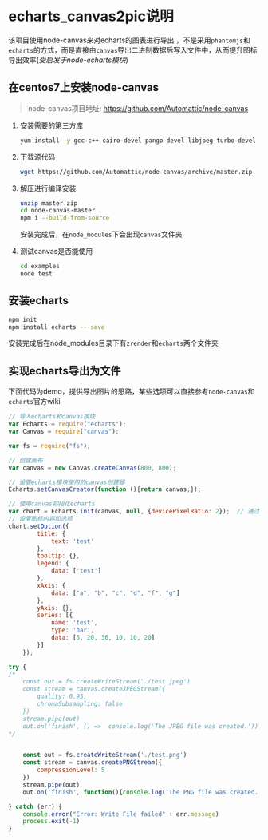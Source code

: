 # echarts_canvas2pic说明

该项目使用node-canvas来对echarts的图表进行导出 ，不是采用`phantomjs`和`echarts`的方式，而是直接由`canvas`导出二进制数据后写入文件中，从而提升图标导出效率(*受启发于node-echarts模块*)

## 在centos7上安装node-canvas

> node-canvas项目地址: <https://github.com/Automattic/node-canvas>

1. 安装需要的第三方库

    ```bash
    yum install -y gcc-c++ cairo-devel pango-devel libjpeg-turbo-devel giflib-devel
    ```

2. 下载源代码

    ```bash
    wget https://github.com/Automattic/node-canvas/archive/master.zip
    ```

3. 解压进行编译安装

    ```bash
    unzip master.zip
    cd node-canvas-master
    npm i --build-from-source
    ```

    安装完成后，在`node_modules`下会出现`canvas`文件夹

4. 测试canvas是否能使用

    ```bash
    cd examples
    node test
    ```

## 安装echarts

```bash
npm init
npm install echarts ---save
```

安装完成后在node_modules目录下有`zrender`和`echarts`两个文件夹

## 实现echarts导出为文件

下面代码为demo，提供导出图片的思路，某些选项可以直接参考`node-canvas`和`echarts`官方wiki

```javascript
// 导入echarts和canvas模块
var Echarts = require("echarts");
var Canvas = require("canvas");

var fs = require("fs");

// 创建画布
var canvas = new Canvas.createCanvas(800, 800);

// 设置echarts模块使用的canvas创建器
Echarts.setCanvasCreator(function (){return canvas;});

// 使用canvas初始化echarts
var chart = Echarts.init(canvas, null, {devicePixelRatio: 2});  // 通过设置设备像素比控制像素多少
// 设置图标内容和选项
chart.setOption({
        title: {
            text: 'test'
        },
        tooltip: {},
        legend: {
            data: ['test']
        },
        xAxis: {
            data: ["a", "b", "c", "d", "f", "g"]
        },
        yAxis: {},
        series: [{
            name: 'test',
            type: 'bar',
            data: [5, 20, 36, 10, 10, 20]
        }]
    });

try {
/*
    const out = fs.createWriteStream('./test.jpeg')
    const stream = canvas.createJPEGStream({
        quality: 0.95,
        chromaSubsampling: false
    })
    stream.pipe(out)
    out.on('finish', () =>  console.log('The JPEG file was created.'))
*/


    const out = fs.createWriteStream('./test.png')
    const stream = canvas.createPNGStream({
        compressionLevel: 5
    })
    stream.pipe(out)
    out.on('finish', function(){console.log('The PNG file was created.'); process.exit(0)})  // 绘图成功后退出进程

} catch (err) {
    console.error("Error: Write File failed" + err.message)
    process.exit(-1)
}
```
